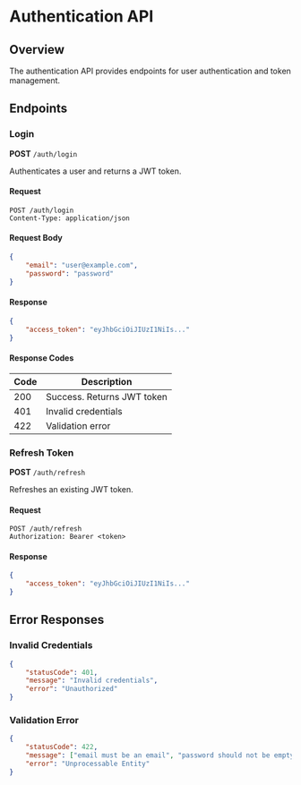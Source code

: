 
# Authentication API

## Overview
The authentication API provides endpoints for user authentication and token management.

## Endpoints

### Login
**POST** `/auth/login`

Authenticates a user and returns a JWT token.

#### Request
```http
POST /auth/login
Content-Type: application/json
```

#### Request Body
```json
{
    "email": "user@example.com",
    "password": "password"
}
```

#### Response
```json
{
    "access_token": "eyJhbGciOiJIUzI1NiIs..."
}
```

#### Response Codes
| Code | Description |
|------|-------------|
| 200  | Success. Returns JWT token |
| 401  | Invalid credentials |
| 422  | Validation error |

### Refresh Token
**POST** `/auth/refresh`

Refreshes an existing JWT token.

#### Request
```http
POST /auth/refresh
Authorization: Bearer <token>
```

#### Response
```json
{
    "access_token": "eyJhbGciOiJIUzI1NiIs..."
}
```

## Error Responses

### Invalid Credentials
```json
{
    "statusCode": 401,
    "message": "Invalid credentials",
    "error": "Unauthorized"
}
```

### Validation Error
```json
{
    "statusCode": 422,
    "message": ["email must be an email", "password should not be empty"],
    "error": "Unprocessable Entity"
}
``` 